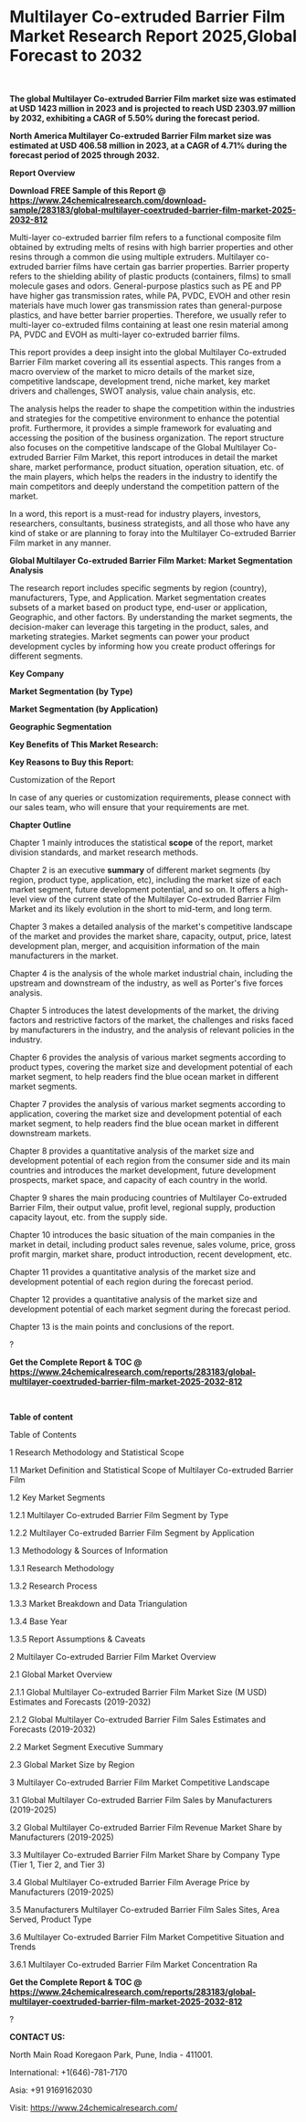 <h1>Multilayer Co-extruded Barrier Film Market Research Report 2025,Global Forecast to 2032</h1><br/><p><strong>The global Multilayer Co-extruded Barrier Film market size was estimated at USD 1423 million in 2023 and is projected to reach USD 2303.97 million by 2032, exhibiting a <strong>CAGR</strong> of 5.50% during the forecast period.</strong></p>
 
 
 
 <p><strong>North America Multilayer Co-extruded Barrier Film market size was estimated at USD 406.58 million in 2023, at a <strong>CAGR</strong> of 4.71% during the forecast period of 2025 through 2032.</strong></p>
 
 
 
 <p><strong>Report Overview</strong></p>
 
 
 
 <div><b>Download FREE Sample of this Report @ <a href="https://www.24chemicalresearch.com/download-sample/283183/global-multilayer-coextruded-barrier-film-market-2025-2032-812">https://www.24chemicalresearch.com/download-sample/283183/global-multilayer-coextruded-barrier-film-market-2025-2032-812</a></b></div>
 
 
 
 <p>Multi-layer co-extruded barrier film refers to a functional composite film obtained by extruding melts of resins with high barrier properties and other resins through a common die using multiple extruders. Multilayer co-extruded barrier films have certain gas barrier properties. Barrier property refers to the shielding ability of plastic products (containers, films) to small molecule gases and odors. General-purpose plastics such as PE and PP have higher gas transmission rates, while PA, PVDC, EVOH and other resin materials have much lower gas transmission rates than general-purpose plastics, and have better barrier properties. Therefore, we usually refer to multi-layer co-extruded films containing at least one resin material among PA, PVDC and EVOH as multi-layer co-extruded barrier films.</p>
 
 
 
 <p>This report provides a deep insight into the global Multilayer Co-extruded Barrier Film market covering all its essential aspects. This ranges from a macro overview of the market to micro details of the market size, competitive landscape, development trend, niche market, key market drivers and challenges, SWOT analysis, value chain analysis, etc.</p>
 
 
 
 <p>The analysis helps the reader to shape the competition within the industries and strategies for the competitive environment to enhance the potential profit. Furthermore, it provides a simple framework for evaluating and accessing the position of the business organization. The report structure also focuses on the competitive landscape of the Global Multilayer Co-extruded Barrier Film Market, this report introduces in detail the market share, market performance, product situation, operation situation, etc. of the main players, which helps the readers in the industry to identify the main competitors and deeply understand the competition pattern of the market.</p>
 
 
 
 <p>In a word, this report is a must-read for industry players, investors, researchers, consultants, business strategists, and all those who have any kind of stake or are planning to foray into the Multilayer Co-extruded Barrier Film market in any manner.</p>
 
 
 
 <p><strong>Global Multilayer Co-extruded Barrier Film Market: Market Segmentation Analysis</strong></p>
 
 
 
 <p>The research report includes specific segments by region (country), manufacturers, Type, and Application. Market segmentation creates subsets of a market based on product type, end-user or application, Geographic, and other factors. By understanding the market segments, the decision-maker can leverage this targeting in the product, sales, and marketing strategies. Market segments can power your product development cycles by informing how you create product offerings for different segments.</p>
 
 
 
 <p><strong>Key Company</strong></p>
 
 
 
 <p><strong>Market Segmentation (by Type)</strong></p>
 
 
 
 <p><strong>Market Segmentation (<strong>by Application</strong>)</strong></p>
 
 
 
 <p><strong>Geographic Segmentation</strong></p>
 
 
 
 <p><strong>Key Benefits of This Market Research:</strong></p>
 
 
 
 <p><strong>Key <strong>Reasons to Buy</strong> this Report:</strong></p>
 
 
 
 <p>Customization of the Report</p>
 
 
 
 <p>In case of any queries or customization requirements, please connect with our sales team, who will ensure that your requirements are met.</p>
 
 
 
 <p><strong>Chapter Outline</strong></p>
 
 
 
 <p>Chapter 1 mainly introduces the statistical <strong>scope</strong> of the report, market division standards, and market research methods.</p>
 
 
 
 <p>Chapter 2 is an executive <strong>summary</strong> of different market segments (by region, product type, application, etc), including the market size of each market segment, future development potential, and so on. It offers a high-level view of the current state of the Multilayer Co-extruded Barrier Film Market and its likely evolution in the short to mid-term, and long term.</p>
 
 
 
 <p>Chapter 3 makes a detailed analysis of the market&#39;s competitive landscape of the market and provides the market share, capacity, output, price, latest development plan, merger, and acquisition information of the main manufacturers in the market.</p>
 
 
 
 <p>Chapter 4 is the analysis of the whole market industrial chain, including the upstream and downstream of the industry, as well as Porter&#39;s five forces analysis.</p>
 
 
 
 <p>Chapter 5 introduces the latest developments of the market, the driving factors and restrictive factors of the market, the challenges and risks faced by manufacturers in the industry, and the analysis of relevant policies in the industry.</p>
 
 
 
 <p>Chapter 6 provides the analysis of various market segments according to product types, covering the market size and development potential of each market segment, to help readers find the blue ocean market in different market segments.</p>
 
 
 
 <p>Chapter 7 provides the analysis of various market segments according to application, covering the market size and development potential of each market segment, to help readers find the blue ocean market in different downstream markets.</p>
 
 
 
 <p>Chapter 8 provides a quantitative analysis of the market size and development potential of each region from the consumer side and its main countries and introduces the market development, future development prospects, market space, and capacity of each country in the world.</p>
 
 
 
 <p>Chapter 9 shares the main producing countries of Multilayer Co-extruded Barrier Film, their output value, profit level, regional supply, production capacity layout, etc. from the supply side.</p>
 
 
 
 <p>Chapter 10 introduces the basic situation of the main companies in the market in detail, including product sales revenue, sales volume, price, gross profit margin, market share, product introduction, recent development, etc.</p>
 
 
 
 <p>Chapter 11 provides a quantitative analysis of the market size and development potential of each region during the forecast period.</p>
 
 
 
 <p>Chapter 12 provides a quantitative analysis of the market size and development potential of each market segment during the forecast period.</p>
 
 
 
 <p>Chapter 13 is the main points and conclusions of the report.</p>
 
 
 
 <p>? </p>
 
 
 
 <div><b>Get the Complete Report & TOC @ <a href="https://www.24chemicalresearch.com/reports/283183/global-multilayer-coextruded-barrier-film-market-2025-2032-812">https://www.24chemicalresearch.com/reports/283183/global-multilayer-coextruded-barrier-film-market-2025-2032-812</a></b></div>
 
 
 
 <p><br />
 
 <b>Table of content</b></p>
 
 
 
 <p>Table of Contents<br />
 
 1 Research Methodology and Statistical Scope<br />
 
 1.1 Market Definition and Statistical Scope of Multilayer Co-extruded Barrier Film<br />
 
 1.2 Key Market Segments<br />
 
 1.2.1 Multilayer Co-extruded Barrier Film Segment by Type<br />
 
 1.2.2 Multilayer Co-extruded Barrier Film Segment by Application<br />
 
 1.3 Methodology & Sources of Information<br />
 
 1.3.1 Research Methodology<br />
 
 1.3.2 Research Process<br />
 
 1.3.3 Market Breakdown and Data Triangulation<br />
 
 1.3.4 Base Year<br />
 
 1.3.5 Report Assumptions & Caveats<br />
 
 2 Multilayer Co-extruded Barrier Film Market Overview<br />
 
 2.1 Global Market Overview<br />
 
 2.1.1 Global Multilayer Co-extruded Barrier Film Market Size (M USD) Estimates and Forecasts (2019-2032)<br />
 
 2.1.2 Global Multilayer Co-extruded Barrier Film Sales Estimates and Forecasts (2019-2032)<br />
 
 2.2 Market Segment Executive Summary<br />
 
 2.3 Global Market Size by Region<br />
 
 3 Multilayer Co-extruded Barrier Film Market Competitive Landscape<br />
 
 3.1 Global Multilayer Co-extruded Barrier Film Sales by Manufacturers (2019-2025)<br />
 
 3.2 Global Multilayer Co-extruded Barrier Film Revenue Market Share by Manufacturers (2019-2025)<br />
 
 3.3 Multilayer Co-extruded Barrier Film Market Share by Company Type (Tier 1, Tier 2, and Tier 3)<br />
 
 3.4 Global Multilayer Co-extruded Barrier Film Average Price by Manufacturers (2019-2025)<br />
 
 3.5 Manufacturers Multilayer Co-extruded Barrier Film Sales Sites, Area Served, Product Type<br />
 
 3.6 Multilayer Co-extruded Barrier Film Market Competitive Situation and Trends<br />
 
 3.6.1 Multilayer Co-extruded Barrier Film Market Concentration Ra</p>
 
 
 
 <div><b>Get the Complete Report & TOC @ <a href="https://www.24chemicalresearch.com/reports/283183/global-multilayer-coextruded-barrier-film-market-2025-2032-812">https://www.24chemicalresearch.com/reports/283183/global-multilayer-coextruded-barrier-film-market-2025-2032-812</a></b></div>
 
 
 
 <p>? </p>
 
 
 
 <p><b>CONTACT US:</b><br />
 
 North Main Road Koregaon Park, Pune, India - 411001.<br />
 
 International: +1(646)-781-7170<br />
 
 Asia: +91 9169162030<br />
 
 Visit: <a href="https://www.24chemicalresearch.com/">https://www.24chemicalresearch.com/</a></p>